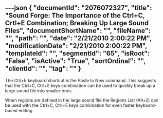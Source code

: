 ---json
{
  "documentId": "2076072327",
  "title": "Sound Forge: The Importance of the Ctrl+C, Crtl+E Combination; Breaking Up Large Sound Files",
  "documentShortName": "",
  "fileName": "",
  "path": "",
  "date": "2/21/2010 2:00:22 PM",
  "modificationDate": "2/21/2010 2:00:22 PM",
  "templateId": "",
  "segmentId": "65",
  "isRoot": "False",
  "isActive": "True",
  "sortOrdinal": "",
  "clientId": "",
  "tag": ""
}
---

The Ctrl+E keyboard shortcut is the Paste to New command. This suggests that the Ctrl+C, Ctrl+E keys combination can be used to quickly break up a large sound file into smaller ones.

When regions are defined in the large sound file the Regions List (Alt+2) can be used with the Ctrl+C, Ctrl+E keys combination for even faster keyboard-based editing.

